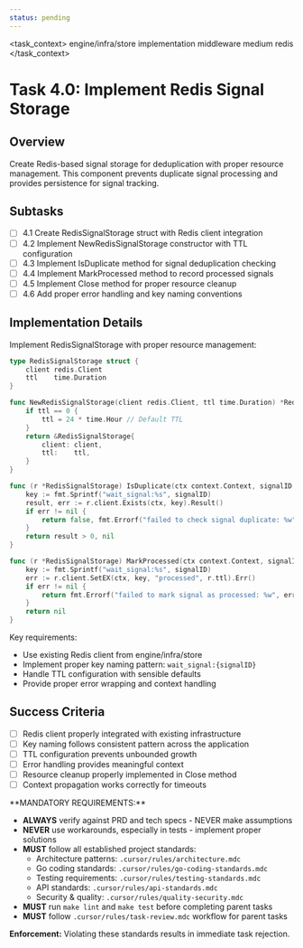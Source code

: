 ```yaml
---
status: pending
---
```


<task_context>
<domain>engine/infra/store</domain>
<type>implementation</type>
<scope>middleware</scope>
<complexity>medium</complexity>
<dependencies>redis</dependencies>
</task_context>

# Task 4.0: Implement Redis Signal Storage

## Overview

Create Redis-based signal storage for deduplication with proper resource management. This component prevents duplicate signal processing and provides persistence for signal tracking.

## Subtasks

- [ ] 4.1 Create RedisSignalStorage struct with Redis client integration
- [ ] 4.2 Implement NewRedisSignalStorage constructor with TTL configuration
- [ ] 4.3 Implement IsDuplicate method for signal deduplication checking
- [ ] 4.4 Implement MarkProcessed method to record processed signals
- [ ] 4.5 Implement Close method for proper resource cleanup
- [ ] 4.6 Add proper error handling and key naming conventions

## Implementation Details

Implement RedisSignalStorage with proper resource management:

```go
type RedisSignalStorage struct {
    client redis.Client
    ttl    time.Duration
}

func NewRedisSignalStorage(client redis.Client, ttl time.Duration) *RedisSignalStorage {
    if ttl == 0 {
        ttl = 24 * time.Hour // Default TTL
    }
    return &RedisSignalStorage{
        client: client,
        ttl:    ttl,
    }
}

func (r *RedisSignalStorage) IsDuplicate(ctx context.Context, signalID string) (bool, error) {
    key := fmt.Sprintf("wait_signal:%s", signalID)
    result, err := r.client.Exists(ctx, key).Result()
    if err != nil {
        return false, fmt.Errorf("failed to check signal duplicate: %w", err)
    }
    return result > 0, nil
}

func (r *RedisSignalStorage) MarkProcessed(ctx context.Context, signalID string) error {
    key := fmt.Sprintf("wait_signal:%s", signalID)
    err := r.client.SetEX(ctx, key, "processed", r.ttl).Err()
    if err != nil {
        return fmt.Errorf("failed to mark signal as processed: %w", err)
    }
    return nil
}
```

Key requirements:

- Use existing Redis client from engine/infra/store
- Implement proper key naming pattern: `wait_signal:{signalID}`
- Handle TTL configuration with sensible defaults
- Provide proper error wrapping and context handling

## Success Criteria

- [ ] Redis client properly integrated with existing infrastructure
- [ ] Key naming follows consistent pattern across the application
- [ ] TTL configuration prevents unbounded growth
- [ ] Error handling provides meaningful context
- [ ] Resource cleanup properly implemented in Close method
- [ ] Context propagation works correctly for timeouts

<critical>
**MANDATORY REQUIREMENTS:**

- **ALWAYS** verify against PRD and tech specs - NEVER make assumptions
- **NEVER** use workarounds, especially in tests - implement proper solutions
- **MUST** follow all established project standards:
    - Architecture patterns: `.cursor/rules/architecture.mdc`
    - Go coding standards: `.cursor/rules/go-coding-standards.mdc`
    - Testing requirements: `.cursor/rules/testing-standards.mdc`
    - API standards: `.cursor/rules/api-standards.mdc`
    - Security & quality: `.cursor/rules/quality-security.mdc`
- **MUST** run `make lint` and `make test` before completing parent tasks
- **MUST** follow `.cursor/rules/task-review.mdc` workflow for parent tasks

**Enforcement:** Violating these standards results in immediate task rejection.
</critical>
